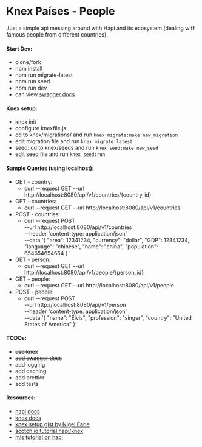 # Knex Países - People
Just a simple api messing around with Hapi and its ecosystem (dealing with famous people from different countries).

#### Start Dev:
- clone/fork
- npm install
- npm run migrate-latest
- npm run seed
- npm run dev
- can view [swagger docs](http://localhost:8080/documentation)

#### Knex setup:
- knex init
- configure knexfile.js
- cd to knex/migrations/ and run `knex migrate:make new_migration`
- edit migration file and run `knex migrate:latest`
- seed: cd to knex/seeds and run `knex seed:make new_seed`
- edit seed file and run `knex seed:run`


#### Sample Queries (using localhost):
- GET - country:
    - curl --request GET --url http://localhost:8080/api/v1/countries/{country_id}
- GET - countries:
    - curl --request GET --url http://localhost:8080/api/v1/countries
- POST - countries:
    - curl --request POST \
        --url http://localhost:8080/api/v1/countries \
        --header 'content-type: application/json' \
        --data '{
      		"area": 12341234,
      		"currency": "dollar",
      		"GDP": 12341234,
      		"language": "chinese",
      		"name": "china",
      		"population": 654654654654
      	}
      '        
- GET - person:
    - curl --request GET --url http://localhost:8080/api/v1/people/{person_id}
- GET - people:
    - curl --request GET --url http://localhost:8080/api/v1/people
- POST - people:
    - curl --request POST \
        --url http://localhost:8080/api/v1/person \
        --header 'content-type: application/json' \
        --data '{
      	"name": "Elvis",
      	"profession": "singer",
      	"country": "United States of America"
      }'


#### TODOs:
- ~~use knex~~
- ~~add swagger docs~~
- add logging
- add caching
- add prettier
- add tests


#### Resources:
- [hapi docs](https://hapijs.com/)
- [knex docs](https://knexjs.org)
- [knex setup gist by Nigel Earle](https://gist.github.com/NigelEarle/80150ff1c50031e59b872baf0e474977)
- [scotch.io tutorial hapi/knex](https://scotch.io/tutorials/making-a-restful-api-with-hapi-js)
- [mls tutorial on hapi](https://labs.mlssoccer.com/how-to-be-a-hapi-developer-8bb844b3d6a)
